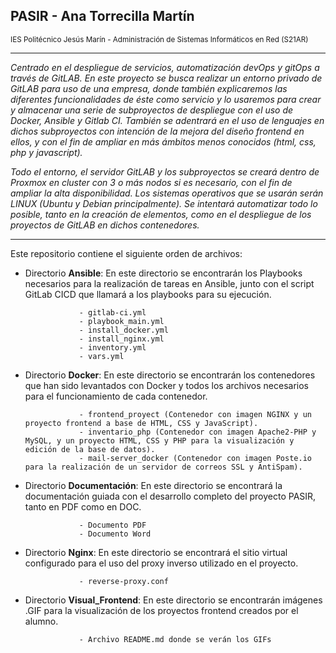 ## PASIR - Ana Torrecilla Martín

<sub>IES Politécnico Jesús Marín - Administración de Sistemas Informáticos en Red (S21AR)</sub>

----------------------------------------------------------------------------------------

*Centrado en el despliegue de servicios, automatización devOps y gitOps a través de GitLAB. En este proyecto se busca realizar un entorno privado de GitLAB para uso de una empresa, donde también explicaremos las diferentes funcionalidades de éste como servicio y lo usaremos para crear y almacenar una serie de subproyectos de despliegue con el uso de Docker, Ansible y Gitlab CI. También se adentrará en el uso de lenguajes en dichos subproyectos con intención de la mejora del diseño frontend en ellos, y con el fin de ampliar en más ámbitos menos conocidos (html, css, php y javascript).*
  
*Todo el entorno, el servidor GitLAB y los subproyectos se creará dentro de Proxmox en cluster con 3 o más nodos si es necesario, con el fin de ampliar la alta disponibilidad. Los sistemas operativos que se usarán serán LINUX (Ubuntu y Debian principalmente). Se intentará automatizar todo lo posible, tanto en la creación de elementos, como en el despliegue de los proyectos de GitLAB en dichos contenedores.*


----------------------------------------------------------------------------------------

Este repositorio contiene el siguiente orden de archivos:

  - Directorio **Ansible**: En este directorio se encontrarán los Playbooks necesarios para la realización de tareas en Ansible, junto con el script GitLab CICD que llamará a los playbooks para su ejecución.
  
                    - gitlab-ci.yml
                    - playbook_main.yml
                    - install_docker.yml
                    - install_nginx.yml
                    - inventory.yml
                    - vars.yml

  - Directorio **Docker**: En este directorio se encontrarán los contenedores que han sido levantados con Docker y todos los archivos necesarios para el funcionamiento de cada contenedor.
  
                    - frontend_proyect (Contenedor con imagen NGINX y un proyecto frontend a base de HTML, CSS y JavaScript).
                    - inventario_php (Contenedor con imagen Apache2-PHP y MySQL, y un proyecto HTML, CSS y PHP para la visualización y edición de la base de datos).
                    - mail-server_docker (Contenedor con imagen Poste.io para la realización de un servidor de correos SSL y AntiSpam).

  - Directorio **Documentación**: En este directorio se encontrará la documentación guiada con el desarrollo completo del proyecto PASIR, tanto en PDF como en DOC.
  
                    - Documento PDF
                    - Documento Word

  - Directorio **Nginx**: En este directorio se encontrará el sitio virtual configurado para el uso del proxy inverso utilizado en el proyecto.
  
                    - reverse-proxy.conf

  - Directorio **Visual_Frontend**: En este directorio se encontrarán imágenes .GIF para la visualización de los proyectos frontend creados por el alumno.
  
                    - Archivo README.md donde se verán los GIFs

